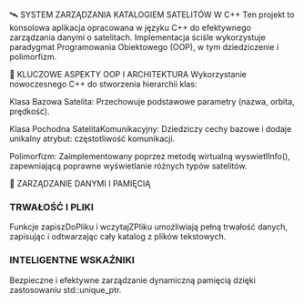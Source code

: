 🛰️ SYSTEM ZARZĄDZANIA KATALOGIEM SATELITÓW W C++
Ten projekt to konsolowa aplikacja opracowana w języku C++ do efektywnego zarządzania danymi o satelitach. Implementacja ściśle wykorzystuje paradygmat Programowania Obiektowego (OOP), w tym dziedziczenie i polimorfizm.

🚀 KLUCZOWE ASPEKTY OOP I ARCHITEKTURA
Wykorzystanie nowoczesnego C++ do stworzenia hierarchii klas:

Klasa Bazowa Satelita: Przechowuje podstawowe parametry (nazwa, orbita, prędkość).

Klasa Pochodna SatelitaKomunikacyjny: Dziedziczy cechy bazowe i dodaje unikalny atrybut: częstotliwość komunikacji.

Polimorfizm: Zaimplementowany poprzez metodę wirtualną wyswietlInfo(), zapewniającą poprawne wyświetlanie różnych typów satelitów.

💾 ZARZĄDZANIE DANYMI I PAMIĘCIĄ
### TRWAŁOŚĆ I PLIKI

Funkcje zapiszDoPliku i wczytajZPliku umożliwiają pełną trwałość danych, zapisując i odtwarzając cały katalog z plików tekstowych.

### INTELIGENTNE WSKAŹNIKI

Bezpieczne i efektywne zarządzanie dynamiczną pamięcią dzięki zastosowaniu std::unique_ptr.
